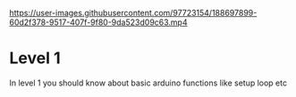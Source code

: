 

https://user-images.githubusercontent.com/97723154/188697899-60d2f378-9517-407f-9f80-9da523d09c63.mp4

# Level 1

In level 1 you should know about basic arduino functions like setup loop etc 



